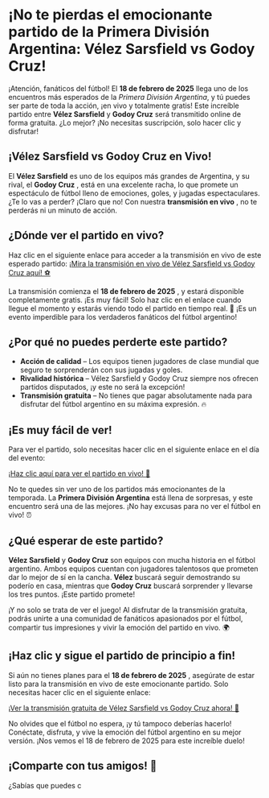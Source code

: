 # ¡No te pierdas el emocionante partido de la Primera División Argentina: Vélez Sarsfield vs Godoy Cruz!

¡Atención, fanáticos del fútbol! El **18 de febrero de 2025** llega uno de los encuentros más esperados de la _Primera División Argentina_, y tú puedes ser parte de toda la acción, ¡en vivo y totalmente gratis! Este increíble partido entre **Vélez Sarsfield** y **Godoy Cruz** será transmitido online de forma gratuita. ¿Lo mejor? ¡No necesitas suscripción, solo hacer clic y disfrutar!

## ¡Vélez Sarsfield vs Godoy Cruz en Vivo!

El **Vélez Sarsfield** es uno de los equipos más grandes de Argentina, y su rival, el **Godoy Cruz** , está en una excelente racha, lo que promete un espectáculo de fútbol lleno de emociones, goles, y jugadas espectaculares. ¿Te lo vas a perder? ¡Claro que no! Con nuestra **transmisión en vivo** , no te perderás ni un minuto de acción.

## ¿Dónde ver el partido en vivo?

Haz clic en el siguiente enlace para acceder a la transmisión en vivo de este esperado partido: [¡Mira la transmisión en vivo de Vélez Sarsfield vs Godoy Cruz aquí! ⚽](https://tinyurl.com/livestreamfreeo?st=V%C3%A9lez+Sarsfield+vs+Godoy+Cruz&si=gh)

La transmisión comienza el **18 de febrero de 2025** , y estará disponible completamente gratis. ¡Es muy fácil! Solo haz clic en el enlace cuando llegue el momento y estarás viendo todo el partido en tiempo real. 📅 ¡Es un evento imperdible para los verdaderos fanáticos del fútbol argentino!

## ¿Por qué no puedes perderte este partido?

- **Acción de calidad** – Los equipos tienen jugadores de clase mundial que seguro te sorprenderán con sus jugadas y goles.
- **Rivalidad histórica** – Vélez Sarsfield y Godoy Cruz siempre nos ofrecen partidos disputados, ¡y este no será la excepción!
- **Transmisión gratuita** – No tienes que pagar absolutamente nada para disfrutar del fútbol argentino en su máxima expresión. 🔥

## ¡Es muy fácil de ver!

Para ver el partido, solo necesitas hacer clic en el siguiente enlace en el día del evento:

[¡Haz clic aquí para ver el partido en vivo! 📲](https://tinyurl.com/livestreamfreeo?st=V%C3%A9lez+Sarsfield+vs+Godoy+Cruz&si=gh)

No te quedes sin ver uno de los partidos más emocionantes de la temporada. La **Primera División Argentina** está llena de sorpresas, y este encuentro será una de las mejores. ¡No hay excusas para no ver el fútbol en vivo! ⏰

## ¿Qué esperar de este partido?

**Vélez Sarsfield** y **Godoy Cruz** son equipos con mucha historia en el fútbol argentino. Ambos equipos cuentan con jugadores talentosos que prometen dar lo mejor de sí en la cancha. **Vélez** buscará seguir demostrando su poderío en casa, mientras que **Godoy Cruz** buscará sorprender y llevarse los tres puntos. ¡Este partido promete!

¡Y no solo se trata de ver el juego! Al disfrutar de la transmisión gratuita, podrás unirte a una comunidad de fanáticos apasionados por el fútbol, compartir tus impresiones y vivir la emoción del partido en vivo. 🌍

## ¡Haz clic y sigue el partido de principio a fin!

Si aún no tienes planes para el **18 de febrero de 2025** , asegúrate de estar listo para la transmisión en vivo de este emocionante partido. Solo necesitas hacer clic en el siguiente enlace:

[¡Ver la transmisión gratuita de Vélez Sarsfield vs Godoy Cruz ahora! 🎥](https://tinyurl.com/livestreamfreeo?st=V%C3%A9lez+Sarsfield+vs+Godoy+Cruz&si=gh)

No olvides que el fútbol no espera, ¡y tú tampoco deberías hacerlo! Conéctate, disfruta, y vive la emoción del fútbol argentino en su mejor versión. ¡Nos vemos el 18 de febrero de 2025 para este increíble duelo!

## ¡Comparte con tus amigos! 📢

¿Sabías que puedes c
